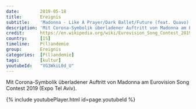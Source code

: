 ```yaml
---
date:        2019-05-18
title:       Ereignis
subtitle:    'Madonna - Like A Prayer/Dark Ballet/Future (feat. Quavo)'
description: 'Mit Corona-Symbolik überladener Auftritt von Madonna am Eurovision Song Contest 2019 (Expo Tel Aviv).'
credit:      https://en.wikipedia.org/wiki/Eurovision_Song_Contest_2019
country:     [IS]
timeline:    P(l)andemie
group:       Ereignis
categories:  [P(l)andemie]
tags:        [kultur]
youtubeId:   "VG3WkiL0d_U"
---
```

Mit Corona-Symbolik überladener Auftritt von Madonna am Eurovision Song Contest 2019 (Expo Tel Aviv).

{% include youtubePlayer.html id=page.youtubeId %}
